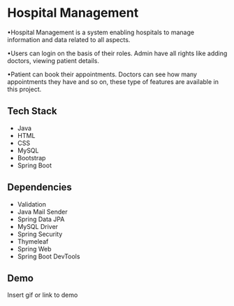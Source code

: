 
# Hospital Management 

•Hospital Management is a system enabling hospitals to manage information and data related to all aspects.

•Users can login on the basis of their roles. Admin have all rights like adding doctors, viewing patient details.

•Patient can book their appointments. Doctors can see how many appointments they have and so on, these type of features are available in this project.


## Tech Stack

 - Java 
 - HTML
 - CSS
 - MySQL
 - Bootstrap
 - Spring Boot




## Dependencies 

- Validation 
- Java Mail Sender
- Spring Data JPA 
- MySQL Driver
- Spring Security
- Thymeleaf
- Spring Web
- Spring Boot DevTools

## Demo

Insert gif or link to demo

